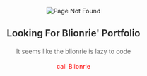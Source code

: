 <div style="display: block; margin: 0 auto; text-align: center;">
    <p><img src="https://media2.giphy.com/media/mq5y2jHRCAqMo/giphy.gif" alt="Page Not Found" style="max-width: 100%; height: auto;"></p>
    <h2 style="color: #333;">Looking For Blionrie' Portfolio</h2>
    <p style="color: #666; line-height: 1.6;">It seems like the blionrie is lazy to code </p>
    <p><a href="https://youtu.be/N3JFAHkxk1Y?si=Z_YQ9yp1SIor9Kcq" style="color: red; text-decoration: none;">call Blionrie</a></p>
</div>
